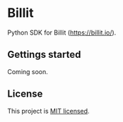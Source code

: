 # Billit
Python SDK for Billit (https://billit.io/).

## Gettings started
Coming soon.

## License
This project is [MIT licensed](./LICENSE).
